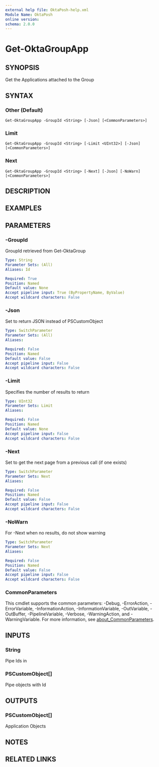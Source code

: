 ```yaml
---
external help file: OktaPosh-help.xml
Module Name: OktaPosh
online version:
schema: 2.0.0
---
```


# Get-OktaGroupApp

## SYNOPSIS
Get the Applications attached to the Group

## SYNTAX

### Other (Default)
```
Get-OktaGroupApp -GroupId <String> [-Json] [<CommonParameters>]
```

### Limit
```
Get-OktaGroupApp -GroupId <String> [-Limit <UInt32>] [-Json] [<CommonParameters>]
```

### Next
```
Get-OktaGroupApp -GroupId <String> [-Next] [-Json] [-NoWarn][<CommonParameters>]
```

## DESCRIPTION

## EXAMPLES

## PARAMETERS

### -GroupId
GroupId retrieved from Get-OktaGroup

```yaml
Type: String
Parameter Sets: (All)
Aliases: Id

Required: True
Position: Named
Default value: None
Accept pipeline input: True (ByPropertyName, ByValue)
Accept wildcard characters: False
```

### -Json
Set to return JSON instead of PSCustomObject

```yaml
Type: SwitchParameter
Parameter Sets: (All)
Aliases:

Required: False
Position: Named
Default value: False
Accept pipeline input: False
Accept wildcard characters: False
```

### -Limit
Specifies the number of results to return

```yaml
Type: UInt32
Parameter Sets: Limit
Aliases:

Required: False
Position: Named
Default value: None
Accept pipeline input: False
Accept wildcard characters: False
```

### -Next
Set to get the next page from a previous call (if one exists)

```yaml
Type: SwitchParameter
Parameter Sets: Next
Aliases:

Required: False
Position: Named
Default value: False
Accept pipeline input: False
Accept wildcard characters: False
```

### -NoWarn
For -Next when no results, do not show warning

```yaml
Type: SwitchParameter
Parameter Sets: Next
Aliases:

Required: False
Position: Named
Default value: False
Accept pipeline input: False
Accept wildcard characters: False
```

### CommonParameters
This cmdlet supports the common parameters: -Debug, -ErrorAction, -ErrorVariable, -InformationAction, -InformationVariable, -OutVariable, -OutBuffer, -PipelineVariable, -Verbose, -WarningAction, and -WarningVariable. For more information, see [about_CommonParameters](http://go.microsoft.com/fwlink/?LinkID=113216).

## INPUTS

### String
Pipe Ids in

### PSCustomObject[]
Pipe objects with Id

## OUTPUTS

### PSCustomObject[]
Application Objects

## NOTES

## RELATED LINKS
